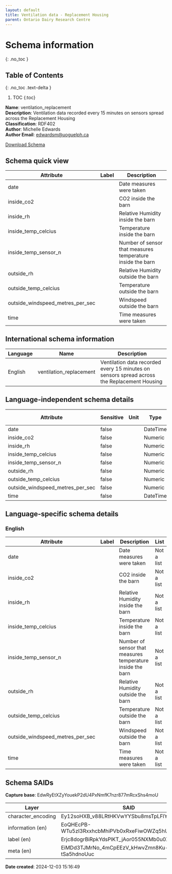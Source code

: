 ```yaml
---
layout: default  
title: Ventilation data - Replacement Housing
parent: Ontario Dairy Research Centre   
---
```


# Schema information
{: .no_toc }

## Table of Contents
{: .no_toc .text-delta }

1. TOC
{:toc}

**Name**: ventilation_replacement  
**Description**: Ventilation data recorded every 15 minutes on sensors spread across the Replacement Housing  
**Classification**: RDF402  
**Author**: Michelle Edwards  
**Author Email**: edwardsm@uoguelph.ca 

[Download Schema](Schema_Ventilation_Replacement_Housing.zip)  

## Schema quick view

| Attribute | Label | Description |
| --- | --- | --- |
| date |  | Date measures were taken |
| inside_co2 |  | CO2 inside the barn |
| inside_rh |  | Relative Humidity inside the barn |
| inside_temp_celcius |  | Temperature inside the barn |
| inside_temp_sensor_n |  | Number of sensor that measures temperature inside the barn |
| outside_rh |  | Relative Humidity outside the barn |
| outside_temp_celcius |  | Temperature outside the barn |
| outside_windspeed_metres_per_sec |  | Windspeed outside the barn |
| time |  | Time measures were taken |

## International schema information

| Language | Name | Description |
| --- | --- | --- |
| English | ventilation_replacement | Ventilation data recorded every 15 minutes on sensors spread across the Replacement Housing |

## Language-independent schema details

| Attribute | Sensitive | Unit | Type | Character encoding |
| --- | --- | --- | --- | --- |
| date | false |  | DateTime | utf-8 |
| inside_co2 | false |  | Numeric | utf-8 |
| inside_rh | false |  | Numeric | utf-8 |
| inside_temp_celcius | false |  | Numeric | utf-8 |
| inside_temp_sensor_n | false |  | Numeric | utf-8 |
| outside_rh | false |  | Numeric | utf-8 |
| outside_temp_celcius | false |  | Numeric | utf-8 |
| outside_windspeed_metres_per_sec | false |  | Numeric | utf-8 |
| time | false |  | DateTime | utf-8 |

## Language-specific schema details

### English

| Attribute | Label | Description | List |
| --- | --- | --- | --- |
| date |  | Date measures were taken | Not a list |
| inside_co2 |  | CO2 inside the barn | Not a list |
| inside_rh |  | Relative Humidity inside the barn | Not a list |
| inside_temp_celcius |  | Temperature inside the barn | Not a list |
| inside_temp_sensor_n |  | Number of sensor that measures temperature inside the barn | Not a list |
| outside_rh |  | Relative Humidity outside the barn | Not a list |
| outside_temp_celcius |  | Temperature outside the barn | Not a list |
| outside_windspeed_metres_per_sec |  | Windspeed outside the barn | Not a list |
| time |  | Time measures were taken | Not a list |

## Schema SAIDs

**Capture base**: EdwRyEtXZyYouekP2dU4PxNmfK7nzr877mRcxShs4moU

| Layer | SAID |
| --- | --- |
| character_encoding | Ey12soHXB_v88LRtHKVwYYSbu8msTpLFlYFgR1Tlo1rY |
| information (en) | EoQHEcPB-WTu5zI3RxxhcbMhiPVb0xRxeFiwOWZq5hUY |
| label (en) | Erjc8dogrBiRpkYdsPlKT_jAor055NXMb0u0Z1w-4J0E |
| meta (en) | EiMDd3TJMrNo_4mCpEEzV_kHwvZmn8Ku-tSa5hdnoUuc |

**Date created**: 2024-12-03 15:16:49

